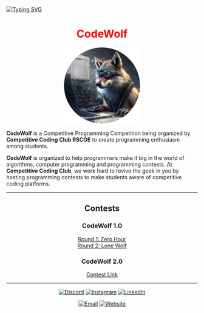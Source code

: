 [![Typing
SVG](https://readme-typing-svg.demolab.com?font=Tilt+Warp&size=30&duration=2999&pause=497&color=F70000&center=true&width=1000&lines=Hey+There+%F0%9F%91%8B;Welcome+to+CCC+%F0%9F%92%BB)](https://git.io/typing-svg)

<div align="center">
    <h1 style="color : red">CodeWolf</h1>
</div>
<p align="center">
    <a href="https://github.com/login?return_to=%2Fcompetitive-code%2Fcompetitive-code">
        <img style="width:200px" src="https://github.com/competitive-code/competitive-code/blob/main/codewolf.png"
            alt="CodeWolf" />
    </a>
</p>
<p>
    <strong>CodeWolf</strong> is a Competitive Programming Competition being organized by <strong>Competitive Coding
        Club
        RSCOE</strong> to create programming enthusiasm among students.
</p>
<p>
    <strong>CodeWolf</strong> is organized to help programmers make it big in the world of algorithms, computer
    programming and programming contests. At <strong>Competitive Coding Club</strong>, we work hard to revive the
    geek in you by hosting programming contests to make students aware of competitive coding platforms.
</p>
<hr>
<h2 align="center">Contests</h2>
<div align="center">
    <h3>CodeWolf 1.0</h3>
    <a href="https://www.hackerrank.com/0-hour-round-1">Round 1: Zero Hour</a> <br>
    <a href="https://www.hackerrank.com/lone-wolf-round-2-1">Round 2: Lone Wolf</a>
</div>
<div align="center">
    <h3>CodeWolf 2.0</h3>
    <a href="https://www.hackerrank.com/codewolf-2-0">Contest Link</a>
</div>
<hr>
<div align="center">
    
[![Discord](https://img.shields.io/badge/Discord-%237289DA.svg?logo=discord&logoColor=white)](https://discord.gg/zFFjXKwR) [![Instagram](https://img.shields.io/badge/Instagram-%23E4405F.svg?logo=Instagram&logoColor=white)](https://www.instagram.com/competitive_coding_club) [![LinkedIn](https://img.shields.io/badge/LinkedIn-%230077B5.svg?logo=linkedin&logoColor=white)](https://www.linkedin.com/company/competitivecoding-club)

[![Email](https://img.shields.io/badge/Email-%23FF0000.svg?logo=gmail&logoColor=white)](mailto:competitivecodingclub@gmail.com) [![Website](https://img.shields.io/badge/Website-%23000000.svg?logo=About.me&logoColor=white)](https://competitive-coding-club.netlify.app/)
</div>
